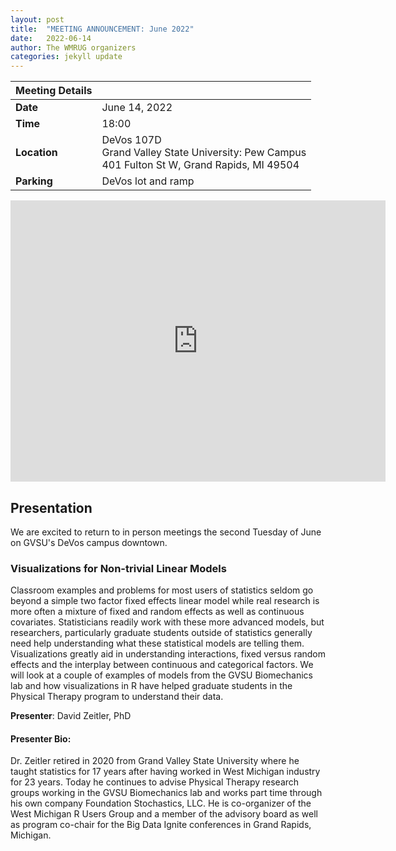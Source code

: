 ```yaml
---
layout: post
title:  "MEETING ANNOUNCEMENT: June 2022"
date:   2022-06-14
author: The WMRUG organizers
categories: jekyll update
---
```


| Meeting Details           ||
|:-----------|:--------------|
|**Date**    |June 14, 2022|
|**Time**    |18:00          |
|**Location**|DeVos 107D<br>Grand Valley State University: Pew Campus<br>401 Fulton St W, Grand Rapids, MI 49504|
|**Parking** |DeVos lot and ramp|

<iframe src="https://www.google.com/maps/embed?pb=!1m18!1m12!1m3!1d2919.6694818617298!2d-85.68195459790934!3d42.96416909777801!2m3!1f0!2f0!3f0!3m2!1i1024!2i768!4f13.1!3m3!1m2!1s0x0%3A0x0!2zNDLCsDU3JzUwLjMiTiA4NcKwNDAnNDcuOSJX!5e0!3m2!1sen!2sus!4v1521903747307" width="600" height="450" frameborder="0" style="border:0" allowfullscreen></iframe>

## Presentation

We are excited to return to in person meetings the second Tuesday of
June on GVSU's DeVos campus downtown.


### Visualizations for Non-trivial Linear Models

Classroom examples and problems for most users of statistics seldom go
beyond a simple two factor fixed effects linear model while real
research is more often a mixture of fixed and random effects as well
as continuous covariates. Statisticians readily work with these more
advanced models, but researchers, particularly graduate students
outside of statistics generally need help understanding what these
statistical models are telling them. Visualizations greatly aid in
understanding interactions, fixed versus random effects and the
interplay between continuous and categorical factors. We will look at
a couple of examples of models from the GVSU Biomechanics lab and how
visualizations in R have helped graduate students in the Physical Therapy
program to understand their data.

__Presenter__: David Zeitler, PhD


#### Presenter Bio:
Dr. Zeitler retired in 2020 from Grand Valley State University where he taught statistics for 17 years after having worked in West Michigan industry for 23 years. Today he continues to advise Physical Therapy research groups working in the GVSU Biomechanics lab and works part time through his own company Foundation Stochastics, LLC. He is co-organizer of the West Michigan R Users Group and a member of the advisory board as well as program co-chair for the Big Data Ignite conferences in Grand Rapids, Michigan.
